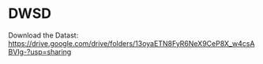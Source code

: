 # DWSD

Download the Datast: https://drive.google.com/drive/folders/13oyaETN8FyR6NeX9CeP8X_w4csABVIg-?usp=sharing
